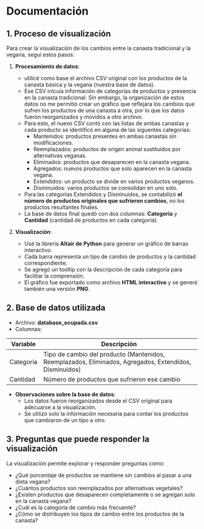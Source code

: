 # Documentación

## 1. Proceso de visualización

Para crear la visualización de los cambios entre la canasta tradicional y la vegana, seguí estos pasos:

1. **Procesamiento de datos**:  
   - utilicé como base el archivo CSV original con los productos de la canasta básica y la vegana (nuestra base de datos).  
   - Ese CSV inlcuía información de categorías de productos y presencia en la canasta tradicional. Sin embargo, la organización de estos datos no me permitió crear un gráfico que reflejara los cambios que sufren los productos de una canasta a otra, por lo que los datos fueron reorganizados y movidos a otro archivo.
   - Para esto, el nuevo CSV contó con las listas de ambas canastas y cada producto se identificó en alguna de las siguentes categorías:
     - Mantenidos: productos presentes en ambas canastas sin modificaciones.  
     - Reemplazados: productos de origen animal sustituidos por alternativas veganas.  
     - Eliminados: productos que desaparecen en la canasta vegana.  
     - Agregados: nuevos productos que solo aparecen en la canasta vegana.  
     - Extendidos: un producto se divide en varios productos veganos.  
     - Disminuidos: varios productos se consolidan en uno solo.  
   - Para las categorías Extendidos y Disminuidos, se contabilizó **el número de productos originales que sufrieron cambios**, no los productos resultantes finales.  
   - La base de datos final quedó con dos columnas: **Categoria** y **Cantidad** (cantidad de productos en cada categoría).

3. **Visualización**:  
   - Usé la librería **Altair de Python** para generar un gráfico de barras interactivo.  
   - Cada barra representa un tipo de cambio de productos y la cantidad correspondiente.  
   - Se agregó un tooltip con la descripción de cada categoría para facilitar la comprensión.  
   - El gráfico fue exportado como archivo **HTML interactivo** y se generó también una versión **PNG**.


## 2. Base de datos utilizada

- Archivo: **database_ocupada.csv**
- Columnas:  

| Variable   | Descripción |
|------------|-------------|
| Categoria  | Tipo de cambio del producto (Mantenidos, Reemplazados, Eliminados, Agregados, Extendidos, Disminuidos) |
| Cantidad   | Número de productos que sufrieron ese cambio |

- **Observaciones sobre la base de datos**:  
  - Los datos fueron reorganizados desde el CSV original para adecuarse a la visualización.    
  - Se utilizó solo la información necesaria para contar los productos que cambiaron de un tipo a otro.  

## 3. Preguntas que puede responder la visualización

La visualización permite explorar y responder preguntas como:

- ¿Qué porcentaje de productos se mantiene sin cambios al pasar a una dieta vegana?  
- ¿Cuántos productos son reemplazados por alternativas vegetales?  
- ¿Existen productos que desaparecen completamente o se agregan solo en la canasta vegana?  
- ¿Cuál es la categoría de cambio más frecuente?  
- ¿Cómo se distribuyen los tipos de cambio entre los productos de la canasta?

